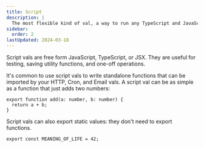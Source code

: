 ```yaml
---
title: Script
description: |
  The most flexible kind of val, a way to run any TypeScript and JavaScript
sidebar:
  order: 2
lastUpdated: 2024-03-18
---
```


Script vals are free form JavaScript, TypeScript, or JSX. They are useful
for testing, saving utility functions, and one-off operations.

It's common to use script vals to write standalone functions that can
be imported by your HTTP, Cron, and Email vals. A script val
can be as simple as a function that just adds two numbers:

```tsx val
export function add(a: number, b: number) {
  return a + b;
}
```

Script vals can also export static values: they don't need to export
functions.

```tsx
export const MEANING_OF_LIFE = 42;
```